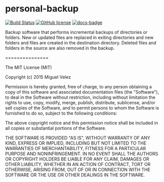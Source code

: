 personal-backup
===============

[![Build Status](https://travis-ci.org/mijecu25/personal-backup.svg?branch=master)](https://travis-ci.org/mijecu25/personal-backup)
[![GitHub license](https://img.shields.io/badge/license-MIT-blue.svg)](https://raw.githubusercontent.com/mijecu25/personal-backup/master/LICENSE)
[![docs-badge](https://img.shields.io/badge/API-docs-blue.svg)](http://mijecu25.com/software/personalbackup/0.0.1/apidocs/index.html)


Backup software that performs incremental backups of directories or folders. New or updated files are replaced in exiting directories and new folders and files are created in the destination directory. Deleted files and folders in the source are also removed in the backup.

===============

The MIT License (MIT)

Copyright (c) 2015 Miguel Velez

Permission is hereby granted, free of charge, to any person obtaining a copy
of this software and associated documentation files (the "Software"), to deal
in the Software without restriction, including without limitation the rights
to use, copy, modify, merge, publish, distribute, sublicense, and/or sell
copies of the Software, and to permit persons to whom the Software is
furnished to do so, subject to the following conditions:

The above copyright notice and this permission notice shall be included in all
copies or substantial portions of the Software.

THE SOFTWARE IS PROVIDED "AS IS", WITHOUT WARRANTY OF ANY KIND, EXPRESS OR
IMPLIED, INCLUDING BUT NOT LIMITED TO THE WARRANTIES OF MERCHANTABILITY,
FITNESS FOR A PARTICULAR PURPOSE AND NONINFRINGEMENT. IN NO EVENT SHALL THE
AUTHORS OR COPYRIGHT HOLDERS BE LIABLE FOR ANY CLAIM, DAMAGES OR OTHER
LIABILITY, WHETHER IN AN ACTION OF CONTRACT, TORT OR OTHERWISE, ARISING FROM,
OUT OF OR IN CONNECTION WITH THE SOFTWARE OR THE USE OR OTHER DEALINGS IN THE
SOFTWARE.

